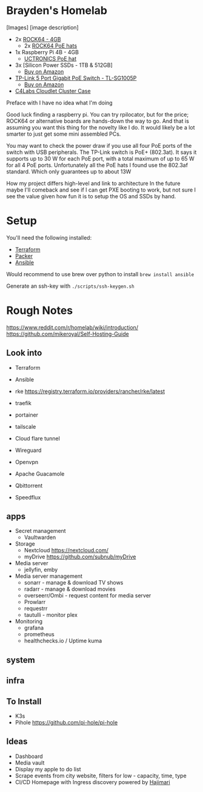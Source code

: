 # Brayden's Homelab

[Images]
[image description]

- 2x [ROCK64 - 4GB](https://pine64.com/product/rock64-4gb-single-board-computer/)
  - 2x [ROCK64 PoE hats](https://pine64.com/product/rock64-quartz64-model-b-poe-add-on-board/)
- 1x Raspberry Pi 4B - 4GB
  - [UCTRONICS PoE hat](https://www.uctronics.com/tools-and-accessories/pi-accessories/uctronics-poe-hat-ieee-5v-2-5a-mini-power-over-ethernet-expansion-board.html)
- 3x [Silicon Power SSDs - 1TB & 512GB]
  - [Buy on Amazon](https://a.co/d/hlKWpGv)
- [TP-Link 5 Port Gigabit PoE Switch - TL-SG1005P](https://www.tp-link.com/ca/business-networking/unmanaged-switch/tl-sg1005p/v4/)
  - [Buy on Amazon](https://a.co/d/33y9pDA)
- [C4Labs Cloudlet Cluster Case](https://www.c4labs.com/product/cloudlet-cluster-case-raspberry-pi/)

Preface with I have no idea what I'm doing

Good luck finding a raspberry pi. You can try rpilocator, but for the price; ROCK64 or alternative boards are hands-down the way to go.
And that is assuming you want this thing for the novelty like I do. It would likely be a lot smarter to just get some mini assembled PCs.

<Add case issues and pains here>

You may want to check the power draw if you use all four PoE ports of the switch with USB peripherals.
The TP-Link switch is PoE+ (802.3at). It says it supports up to 30 W for each PoE port, with a total maximum of up to 65 W for all 4 PoE ports.
Unfortunately all the PoE hats I found use the 802.3af standard. Which only guarantees up to about 13W

<Thank Khuedan>

How my project differs high-level and link to architecture
In the future maybe I'll comeback and see if I can get PXE booting to work, but not sure I see the value given how fun it is to setup the OS and SSDs by hand.

# Setup

You'll need the following installed:
- [Terraform](https://developer.hashicorp.com/terraform/downloads)
- [Packer](https://developer.hashicorp.com/packer/downloads)
- [Ansible](https://docs.ansible.com/ansible/latest/installation_guide/intro_installation.html)

Would recommend to use brew over python to install
`brew install ansible`

Generate an ssh-key with `./scripts/ssh-keygen.sh`

# Rough Notes

https://www.reddit.com/r/homelab/wiki/introduction/
https://github.com/mikeroyal/Self-Hosting-Guide

## Look into

- Terraform
- Ansible
- rke https://registry.terraform.io/providers/rancher/rke/latest
- traefik
- portainer

- tailscale
- Cloud flare tunnel
- Wireguard
- Openvpn

- Apache Guacamole
- Qbittorrent
- Speedflux

## apps

- Secret management
  - Vaultwarden
- Storage
  - Nextcloud https://nextcloud.com/
  - myDrive https://github.com/subnub/myDrive
- Media server
  - jellyfin, emby
- Media server management
  - sonarr - manage & download TV shows
  - radarr - manage & download movies
  - overseerr/Ombi - request content for media server
  - Prowlarr
  - requestrr
  - tautulli - monitor plex
- Monitoring
  - grafana
  - prometheus
  - healthchecks.io / Uptime kuma

## system

## infra

## To Install

- K3s
- Pihole https://github.com/pi-hole/pi-hole

## Ideas

- Dashboard
- Media vault
- Display my apple to do list
- Scrape events from city website, filters for low - capacity, time, type
- CI/CD
  Homepage with Ingress discovery powered by [Hajimari](https://github.com/toboshii/hajimari)
